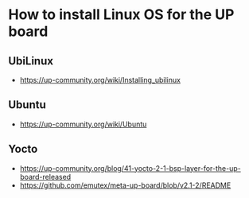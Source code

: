 # How to install Linux OS for the UP board

## UbiLinux

- https://up-community.org/wiki/Installing_ubilinux

## Ubuntu

- https://up-community.org/wiki/Ubuntu

## Yocto

- https://up-community.org/blog/41-yocto-2-1-bsp-layer-for-the-up-board-released
- https://github.com/emutex/meta-up-board/blob/v2.1-2/README
